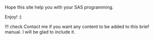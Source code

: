 Hope this site help you with your SAS programming.

Enjoy! :)

!!! check
    Contact me if you want any content to be added to this brief manual. 
    I will be glad to include it.